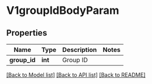 # V1groupIdBodyParam

## Properties
Name | Type | Description | Notes
------------ | ------------- | ------------- | -------------
**group_id** | **int** | Group ID | 

[[Back to Model list]](../README.md#documentation-for-models) [[Back to API list]](../README.md#documentation-for-api-endpoints) [[Back to README]](../README.md)


